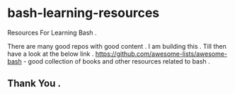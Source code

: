 # bash-learning-resources
Resources For Learning Bash .

There are many good repos with good content . I am building this . Till then have a look at the below link .
https://github.com/awesome-lists/awesome-bash - good collection of books and other resources related to bash .

## Thank You .
